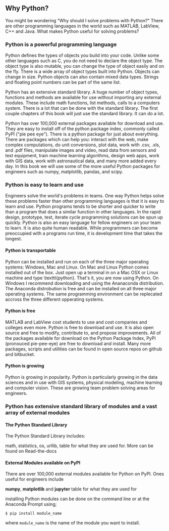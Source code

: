 
## Why Python?
You might be wondering "Why should I solve problems with Python?" There are other programming languages in the world such as MATLAB, LabView, C++ and Java. What makes Python useful for solving problems?
### Python is a powerful programming language

Python defines the types of objects you build into your code. Unlike some other languages such as C, you do not need to declare the object type. The object type is also mutable, you can change the type of object easily and on the fly. There is a wide array of object types built into Python. Objects can change in size. Python objects can also contain mixed data types. Strings and floating point numbers can be part of the same list.

Python has an extensive standard library. A huge number of object types, functions and methods are available for use without importing any external modules. These include math functions, list methods, calls to a computers system. There is a lot that can be done with the standard library. The first couple chapters of this book will just use the standard library. It can do a lot.

Python has over 100,000 external packages available for download and use. They are easy to install off of the python package index, commonly called PyPI ("pie pee eye"). There is a python package for just about everything. There are packages which can help you: interact with the web, make complex computations, do unit conversions, plot data, work with .csv, .xls, and .pdf files, manipulate images and video, read data from sensors and test equipment, train machine learning algorithms, design web apps, work with GIS data, work with astronautical data, and many more added every day. In this book we will use some of the more useful Python packages for engineers such as numpy, matplotlib, pandas, and scipy.
### Python is easy to learn and use

Engineers solve the world's problems in teams. One way Python helps solve these problems faster than other programming languages is that it is easy to learn and use. Python programs tends to be shorter and quicker to write than a program that does a similar function in other languages. In the rapid design, prototype, test, iterate cycle programming solutions can be spun up quickly. Python is also an easy language for fellow engineers on your team to learn. It is also quite human readable. While programmers can become preoccupied with a programs run time, it is development time that takes the longest.

#### Python is transportable
Python can be installed and run on each of the three major operating systems: Windows, Mac and Linux. On Mac and Linux Python comes installed out of the box. Just open up a terminal in on a Mac OSX or Linux machine and type \texttt{python}. That's it, you are now using Python. On Windows I recommend downloading and using the Ananaconda distribution. The Anaconda distrobution is free and can be installed on all three major operating systems. The same programming environment can be replecated accross the three different opperating systems.

#### Python is free
MATLAB and LabView cost students to use and cost companies and colleges even more. Python is free to download and use. It is also open source and free to modify, contribute to, and propose improvements. All of the packages available for download on the Python Package Index, PyPI (pronouced pie-pee-eye) are free to download and install. Many more packages, scripts and utilities can be found in open source repos on github and bitbucket. 

#### Python is growing
Python is growing in popularity. Python is particularly growing in the data sciences and in use with GIS systems, physical modeling, machine learning and computer vision. These are growing team problem solving areas for engineers.  
### Python has extensive standard library of modules and a vast array of external modules
#### The Python Standard Library

The Python Standard Library includes:
    
math, statistics, os, urllib, table for what they are used for. More can be found on Read-the-docs
    
#### External Modules available on PyPI

There are over 100,000 external modules available for Python on PyPI. Ones useful for engineers include

**numpy**, **matplotlib** and **jupyter** table for what they are used for

installing Python modules can be done on the command line or at the Anaconda Prompt using;

```
$ pip install module_name
```

where ```module_name``` is the name of the module you want to install.
 

